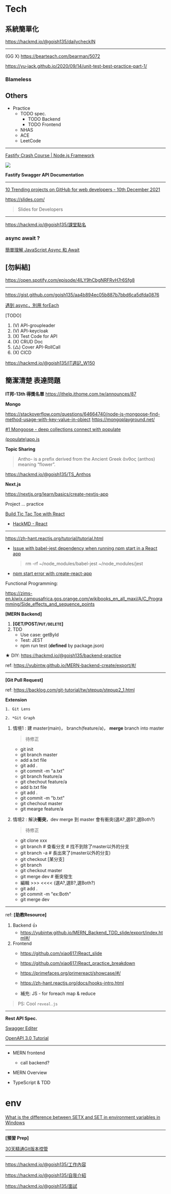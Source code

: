 # Tech

## 系統簡單化 

https://hackmd.io/@goish135/dailycheckIN

---

(GG X) https://bearteach.com/bearman/5072


https://yu-jack.github.io/2020/09/14/unit-test-best-practice-part-1/

### Blameless 

## Others
- Practice
    - TODO spec.
        - TODO Backend
        - TODO Frontend
    - NHAS
    - ACE
    - LeetCode
            
---

[Fastify Crash Course | Node.js Framework](https://www.youtube.com/watch?v=Lk-uVEVGxOA)

![](https://i.imgur.com/hJy61Ha.jpg)

**Fastify Swagger API Documentation**

---

[10 Trending projects on GitHub for web developers - 10th December 2021
](https://dev.to/iainfreestone/10-trending-projects-on-github-for-web-developers-10th-december-2021-28l1?fbclid=IwAR2-U79QCW_oaejIRBTSqs2i0SuZkNf0ufX9Xw3TIVfoK6OsslH0t1gQxUs)

https://slides.com/

> Slides for Developers

---

https://hackmd.io/@goish135/課堂點名

### async await ?

[簡單理解 JavaScript Async 和 Await](https://www.oxxostudio.tw/articles/201908/js-async-await.html?fbclid=IwAR1j88IslNS6_h6s9Oip26D5Mzxv8XaNfx8ZxjcBpIbx0caaEG7eSYwDYiU)

## [勿糾結]
https://open.spotify.com/episode/4ILY9hCbgNRFRvH7r6Sfg8

---

https://gist.github.com/goish135/aa4b894ec05b887b7bbd6ca5dfda0876

[遇到 async，別用 forEach](https://medium.com/@steven234/%E9%81%87%E5%88%B0-async-%E5%88%A5%E7%94%A8-foreach-7cea84f4242f)

[TODO]
1. (V) API-groupleader
2. (V) API-keycloak
3. (X) Test Code for API
4. (X) CRUD Doc
5. (△) Cover API-RollCall
6. (X) CICD 

https://hackmd.io/@goish135/IT週記_W150
## 簡潔清楚 表達問題

**IT邦-13th 得獎名單**
https://ithelp.ithome.com.tw/announces/87

**Mongo**

https://stackoverflow.com/questions/64664740/node-js-mongoose-find-method-usage-with-key-value-in-object
https://mongoplayground.net/

[#1 Mongoose - deep collections connect with populate](https://youtu.be/c2oWH1g2Fng)

[(populate)app.js](https://gist.github.com/goish135/5721bfadb0e6946abcd6eef2b86113e0)

**Topic Sharing**

>Antho- is a prefix derived from the Ancient Greek ἄνθος (anthos) meaning “flower”.

https://hackmd.io/@goish135/TS_Anthos


**Next.js**

https://nextjs.org/learn/basics/create-nextjs-app

Project ... practice


[Build Tic Tac Toe with React](https://www.youtube.com/watch?v=mM-Se5TEmX8)

- [HackMD - React](https://hackmd.io/@goish135/rJBHkoltt)

---

https://zh-hant.reactjs.org/tutorial/tutorial.html

- [Issue with babel-jest dependency when running npm start in a React app](https://stackoverflow.com/questions/53089122/issue-with-babel-jest-dependency-when-running-npm-start-in-a-react-app)

    > rm -rf ~/node_modules/babel-jest ~/node_modules/jest

- [npm start error with create-react-app](https://stackoverflow.com/questions/39959900/npm-start-error-with-create-react-app)



Functional Programming:

https://zims-en.kiwix.campusafrica.gos.orange.com/wikibooks_en_all_maxi/A/C_Programming/Side_effects_and_sequence_points

**[MERN Backend]**

1. **[GET/POST/`PUT/DELETE`]**
2. TDD 
    - Use case:  getById 
    - Test: JEST 
    - npm run test (**defined** by package.json)

★ DIY: https://hackmd.io/@goish135/backend-practice

ref: https://yubintw.github.io/MERN-backend-create/export/#/

---

**[Git Pull Request]**

ref: https://backlog.com/git-tutorial/tw/stepup/stepup2_1.html

**Extension**

    1. Git Lens
   
    2. *Git Graph

1. 情境1 : 建 master(main)， branch(feature/a)， **merge** branch into master

    > 待修正
    - git init 
    - git branch master
    - add a.txt file 
    - git add . 
    - git commit -m "a.txt"
    - git branch feature/a
    - git chechout feature/a
    - add b.txt file
    - git add .
    - git commit -m "b.txt"
    - git chechout master
    - git mearge feature/a
3. 情境2 : 解決**衝突**，dev merge 到 master 會有衝突(選A?,選B?,選Both?)
    
    > 待修正
    
    - git clone xxx 
    - git branch  # 查看分支 # 找不到除了master以外的分支
    - git branch -a # 長出來了(master以外的分支)
    - git checkout [某分支]
    - git branch 
    - git checkout master
    - git merge dev # 衝突發生
    - 編輯 >>> <<<< (選A?,選B?,選Both?) 
    - git add .
    - git commit -m "ex:Both"
    - git merge dev

---

ref: **[助教Resource]**

1. Backend :thumbsup:
    - https://yubintw.github.io/MERN_Backend_TDD_slide/export/index.html#/
3. Frontend
    - https://github.com/xiao617/React_slide
    - https://github.com/xiao617/React_practice_breakdown
    
    - https://primefaces.org/primereact/showcase/#/
    - https://zh-hant.reactjs.org/docs/hooks-intro.html
    - 補充: JS - for foreach map & reduce 

> PS: Cool `reveal.js`

---

**Rest API Spec.**

[Swagger Editer](https://editor.swagger.io/?fbclid=IwAR06t_6b3-D66muBIynQlsypzIZTcgVpBzTDa1g9a19O3ntzKLurecoAVKM)

[OpenAPI 3.0 Tutorial](https://support.smartbear.com/swaggerhub/docs/tutorials/openapi-3-tutorial.html)

---

- MERN frontend
  - call backend?   

- MERN Overview 
- TypeScript & TDD

# env

[What is the difference between SETX and SET in environment variables in Windows](https://superuser.com/questions/916649/what-is-the-difference-between-setx-and-set-in-environment-variables-in-windows)

---

**[預習 Prep]**

[30天精通Git版本控管](https://ithelp.ithome.com.tw/users/20004901/ironman/525)

---

https://hackmd.io/@goish135/工作內容

https://hackmd.io/@goish135/自我介紹

https://hackmd.io/@goish135/面試
